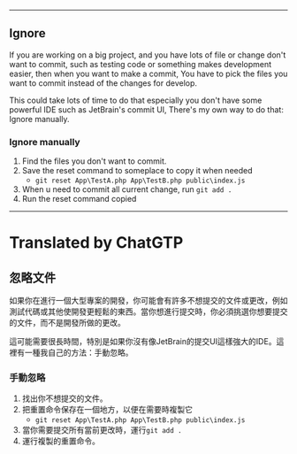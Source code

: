 <!--HugoNoteFlag-->

---

## Ignore

If you are working on a big project, and you have lots of file or change don't want to commit, such as testing code or something makes development easier, then when you want to make a commit, You have to pick the files you want to commit instead of the changes for develop.

This could take lots of time to do that especially you don't have some powerful IDE such as JetBrain's commit UI, There's my own way to do that: Ignore manually.

### Ignore manually

1. Find the files you don't want to commit.
2. Save the reset command to someplace to copy it when needed
    * `git reset App\TestA.php App\TestB.php public\index.js`
3. When u need to commit all current change, run `git add .`
4. Run the reset command copied


---

<!--HugoNoteZhFlag-->

# Translated by ChatGTP

## 忽略文件

如果你在進行一個大型專案的開發，你可能會有許多不想提交的文件或更改，例如測試代碼或其他使開發更輕鬆的東西。當你想進行提交時，你必須挑選你想要提交的文件，而不是開發所做的更改。

這可能需要很長時間，特別是如果你沒有像JetBrain的提交UI這樣強大的IDE。這裡有一種我自己的方法：手動忽略。

### 手動忽略

1. 找出你不想提交的文件。
2. 把重置命令保存在一個地方，以便在需要時複製它
    * `git reset App\TestA.php App\TestB.php public\index.js`
3. 當你需要提交所有當前更改時，運行`git add .`
4. 運行複製的重置命令。